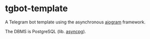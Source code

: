# tgbot-template
A Telegram bot template using the asynchronous [aiogram](https://github.com/aiogram/aiogram) framework.

The DBMS is PostgreSQL (lib. [asyncpg](https://github.com/MagicStack/asyncpg)).
